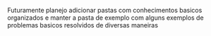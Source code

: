 Futuramente planejo adicionar pastas com conhecimentos basicos organizados e manter a pasta de exemplo com alguns exemplos de problemas basicos resolvidos de diversas maneiras